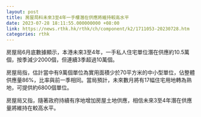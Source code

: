 ```yaml
---
layout: post
title: 房屋局料未來3至4年一手樓潛在供應將維持較高水平
date: 2023-07-28 18:11:55.000000000 +08:00
link: https://news.rthk.hk/rthk/ch/component/k2/1711053-20230728.htm
categories: rthk
---
```


房屋局6月底數據顯示，本港未來3至4年，一手私人住宅單位潛在供應約10.5萬個，按季減少2000個，但連續3季超過10萬個。

房屋局指，估計當中有9萬個單位為實用面積少於70平方米的中小型單位，佔整體供應量86%，比率與前一季相同。當局預計，未來數月將有17幅住宅用地轉為熟地，可提供約6800個單位。

房屋局又指，隨著政府持續有序地增加房屋土地供應，相信未來3至4年潛在供應量將維持在較高水平。
